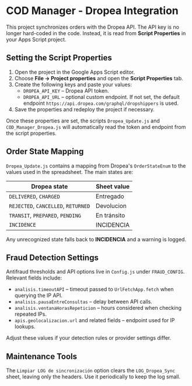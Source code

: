 # COD Manager - Dropea Integration

This project synchronizes orders with the Dropea API. The API key is no longer hard-coded in the code. Instead, it is read from **Script Properties** in your Apps Script project.

## Setting the Script Properties

1. Open the project in the Google Apps Script editor.
2. Choose **File → Project properties** and open the **Script Properties** tab.
3. Create the following keys and paste your values:
   - `DROPEA_API_KEY` – Dropea API token.
   - `DROPEA_API_URL` – optional custom endpoint. If not set, the default endpoint `https://api.dropea.com/graphql/dropshippers` is used.
4. Save the properties and redeploy the project if necessary.

Once these properties are set, the scripts `Dropea_Update.js` and `COD_Manager_Dropea.js` will automatically read the token and endpoint from the script properties.

## Order State Mapping

`Dropea_Update.js` contains a mapping from Dropea's `OrderStateEnum` to the values used in the spreadsheet. The main states are:

| Dropea state                        | Sheet value    |
|--------------------------------------|---------------|
| `DELIVERED`, `CHARGED`              | Entregado     |
| `REJECTED`, `CANCELLED`, `RETURNED` | Devolucion    |
| `TRANSIT`, `PREPARED`, `PENDING`    | En tránsito   |
| `INCIDENCE`                         | INCIDENCIA    |

Any unrecognized state falls back to **INCIDENCIA** and a warning is logged.

## Fraud Detection Settings

Antifraud thresholds and API options live in `Config.js` under `FRAUD_CONFIG`. Relevant fields include:

- `analisis.timeoutAPI` – timeout passed to `UrlFetchApp.fetch` when querying the IP API.
- `analisis.pausaEntreConsultas` – delay between API calls.
- `analisis.ventanaHorasRepeticion` – hours considered when checking repeated IPs.
- `apis.geolocalizacion.url` and related fields – endpoint used for IP lookups.

Adjust these values if your detection rules or provider settings differ.

## Maintenance Tools

The `Limpiar LOG de sincronización` option clears the `LOG_Dropea_Sync` sheet,
leaving only the headers. Use it periodically to keep the log small.
